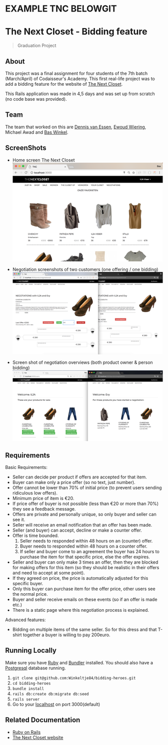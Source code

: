 


# EXAMPLE TNC BELOWGIT 


# The Next Closet - Bidding feature
> Graduation Project

## About
This project was a final assignment for four students of the 7th batch (March/April) of Codaisseur's Academy. This first real-life project was to add a bidding feature for the website of [The Next Closet](https://thenextcloset.com/).

This Rails application was made in 4,5 days and was set up from scratch (no code base was provided).

## Team
The team that worked on this are
[Dennis van Essen](https://github.com/Dvessen83), [Ewoud Wiering](https://github.com/ewoudtm), Michael Awad and [Bas Winkel](https://github.com/Winkeltje84).

## ScreenShots

- Home screen The Next Closet
[![](https://github.com/Winkeltje84/bidding-heroes/blob/master/app/assets/images/screenshots/ScreenShot-home.png?raw=true)](/assets/images/screenshots/screenshot-home.png?raw=true)

- Negotiation screenshots of two customers (one offering / one bidding)
[![](https://github.com/Winkeltje84/bidding-heroes/blob/master/app/assets/images/screenshots/ScreenShot-negotiation.png?raw=true)](/assets/images/screenshots/screenshot-negotiation.png?raw=true)

- Screen shot of negotiation overviews (both product owner & person bidding)
[![](https://github.com/Winkeltje84/bidding-heroes/blob/master/app/assets/images/screenshots/ScreenShot-overviews.png?raw=true)](/assets/images/screenshots/screenshot-overviews.png?raw=true)

## Requirements
Basic Requirements:
- Seller can decide per product if offers are accepted for that item.
- Buyer can make only a price offer (so no text, just number).
- Offer cannot be lower than 70% of initial price (to prevent users sending ridiculous low offers).
- Minimum price of item is €20.
- If price offer of buyer is not possible (less than €20 or more than 70%) they see a feedback message.
- Offers are private and personally unique, so only buyer and seller can see it.
- Seller will receive an email notification that an offer has been made.
- Seller (and buyer) can accept, decline or make a counter offer.
- Offer is time bounded.
  1. Seller needs to responded within 48 hours on an (counter) offer.
  2. Buyer needs to responded within 48 hours on a counter offer.
  3. If seller and buyer come to an agreement the buyer has 24 hours to purchase the item for that specific price, else the offer expires.
- Seller and buyer can only make 3 times an offer, then they are blocked for making offers for this item (so they should be realistic in their offers and need to accept at some point).
- If they agreed on price, the price is automatically adjusted for this specific buyer.
- Only this buyer can purchase item for the offer price, other users see the normal price.
- Buyer and seller receive emails on these events (so if an offer is made etc.)
- There is a static page where this negotiation process is explained.

Advanced features:
- Bidding on multiple items of the same seller. So for this dress and that T-shirt together a buyer is willing to pay 200euro.


## Running Locally
Make sure you have [Ruby](https://www.ruby-lang.org/en/) and [Bundler](http://bundler.io/) installed.
You should also have a [Postgresql](https://www.postgresql.org/) database running.

  1. `git clone git@github.com:Winkeltje84/bidding-heroes.git`
  2. `cd bidding-heroes`
  3. `bundle install`
  4. `rails db:create db:migrate db:seed`
  5. `rails server`
  6. Go to your [localhost](http://localhost:3000) on port 3000(default)

## Related Documentation
  * [Ruby on Rails](http://rubyonrails.org/)
  * [The Next Closet website](https://thenextcloset.com/)
